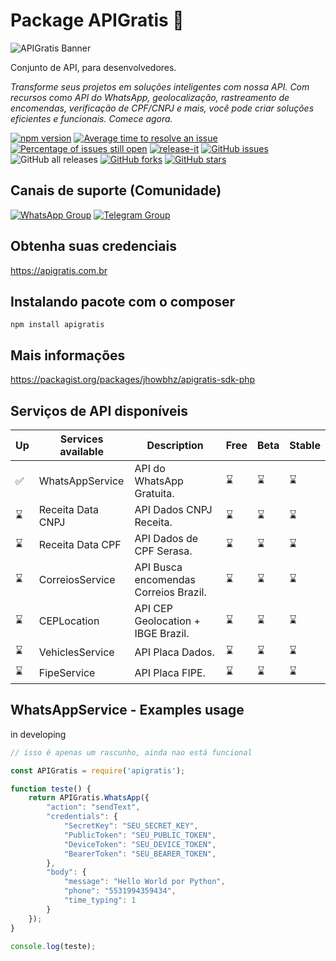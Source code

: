 # Package APIGratis 🚀
![APIGratis Banner](https://i.imgur.com/AK7iWyF.png)

Conjunto de API, para desenvolvedores.

_Transforme seus projetos em soluções inteligentes com nossa API. Com recursos como  API do WhatsApp, geolocalização, rastreamento de encomendas, verificação de CPF/CNPJ e mais, você pode criar soluções eficientes e funcionais. Comece agora._

[![npm version](https://img.shields.io/npm/v/apigratis.svg?color=green)](https://www.npmjs.com/package/apigratis)
[![Average time to resolve an issue](https://isitmaintained.com/badge/resolution/jhowbhz/package-apigratis-npm.svg)](https://isitmaintained.com/project/jhowbhz/apigratis 'Average time to resolve an issue')
[![Percentage of issues still open](https://isitmaintained.com/badge/open/jhowbhz/package-apigratis-npm.svg)](https://isitmaintained.com/project/jhowbhz/package-apigratis-npm  'Percentage of issues still open')
[![release-it](https://img.shields.io/badge/%F0%9F%93%A6%F0%9F%9A%80-release--it-e10079.svg)](https://github.com/release-it/release-it)
<a href="https://github.com/APIBrasil/apigratis-sdk-node/issues" target="_blank"><img alt="GitHub issues" src="https://img.shields.io/github/issues/jhowbhz/package-apigratis-npm"></a>
<img alt="GitHub all releases" src="https://img.shields.io/github/downloads/jhowbhz/package-apigratis-npm/total">
<a href="https://github.com/APIBrasil/apigratis-sdk-node/network" target="_blank"><img alt="GitHub forks" src="https://img.shields.io/github/forks/jhowbhz/package-apigratis-npm"></a>
<a href="https://github.com/APIBrasil/apigratis-sdk-node/stargazers" target="_blank"><img alt="GitHub stars" src="https://img.shields.io/github/stars/jhowbhz/package-apigratis-npm"></a>

## Canais de suporte (Comunidade)
[![WhatsApp Group](https://img.shields.io/badge/WhatsApp-Group-25D366?logo=whatsapp)](https://chat.whatsapp.com/KsxrUGIPWvUBYAjI1ogaGs)
[![Telegram Group](https://img.shields.io/badge/Telegram-Group-32AFED?logo=telegram)](https://t.me/apigratisoficial)

## Obtenha suas credenciais
https://apigratis.com.br

## Instalando pacote com o composer
```npm install apigratis```

## Mais informações
https://packagist.org/packages/jhowbhz/apigratis-sdk-php

## Serviços de API disponíveis

| Up  | Services available            | Description       | Free    | Beta        | Stable   |
------|-------------------------------|-------------------|---------| ------------------------- | ------------------------- |
| ✅ | WhatsAppService                | API do WhatsApp Gratuita.               |   ⌛   | ⌛                   | ⌛                   |
| ⌛ | Receita Data CNPJ              | API Dados CNPJ Receita.                 |   ⌛   | ⌛                   | ⌛                   |
| ⌛ | Receita Data CPF               | API Dados de CPF Serasa.                |   ⌛   | ⌛                   | ⌛                   |
| ⌛ | CorreiosService                | API Busca encomendas Correios Brazil.   |   ⌛   | ⌛                   | ⌛                   |
| ⌛ | CEPLocation                    | API CEP Geolocation + IBGE Brazil.      |   ⌛   | ⌛                   | ⌛                   |
| ⌛ | VehiclesService                | API Placa Dados.                        |   ⌛   | ⌛                   | ⌛                   |
| ⌛ | FipeService                    | API Placa FIPE.                         |   ⌛   | ⌛                   | ⌛                   |


## WhatsAppService - Examples usage
in developing

```javascript
// isso é apenas um rascunho, ainda nao está funcional

const APIGratis = require('apigratis');

function teste() {
    return APIGratis.WhatsApp({
        "action": "sendText",
        "credentials": {
            "SecretKey": "SEU_SECRET_KEY",
            "PublicToken": "SEU_PUBLIC_TOKEN",
            "DeviceToken": "SEU_DEVICE_TOKEN",
            "BearerToken": "SEU_BEARER_TOKEN",
        },
        "body": {
            "message": "Hello World por Python",
            "phone": "5531994359434",
            "time_typing": 1
        }
    });
}

console.log(teste);
```